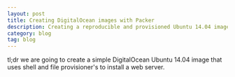 ```yaml
---
layout: post
title: Creating DigitalOcean images with Packer
description: Creating a reproducible and provisioned Ubuntu 14.04 image with Packer for DigitalOcean.
category: blog
tag: blog
---
```


tl;dr we are going to create a simple DigitalOcean Ubuntu 14.04 image that uses
shell and file provisioner's to install a web server.
